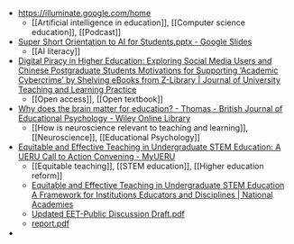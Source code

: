 - https://illuminate.google.com/home
	- [[Artificial intelligence in education]], [[Computer science education]], [[Podcast]]
- [Super Short Orientation to AI for Students.pptx - Google Slides](https://docs.google.com/presentation/d/1m5MUsqLkVR4NoB8-7HVhZ5GwdtVeOm-V/mobilepresent#slide=id.g31b1dac2bfa_0_143)
	- [[AI literacy]]
- [Digital Piracy in Higher Education: Exploring Social Media Users and Chinese Postgraduate Students Motivations for Supporting ‘Academic Cybercrime’ by Shelving eBooks from Z-Library | Journal of University Teaching and Learning Practice](https://open-publishing.org/journals/index.php/jutlp/article/view/902)
	- [[Open access]], [[Open textbook]]
- [Why does the brain matter for education? - Thomas - British Journal of Educational Psychology - Wiley Online Library](https://bpspsychub.onlinelibrary.wiley.com/doi/full/10.1111/bjep.12727?campaign=wolearlyview)
	- [[How is neuroscience relevant to teaching and learning]], [[Neuroscience]], [[Educational Psychology]]
- [Equitable and Effective Teaching in Undergraduate STEM Education: A UERU Call to Action Convening - MyUERU](https://www.ueru.org/news-events/undergraduate-stem-convening?trk=feed_main-feed-card_feed-article-content)
	- [[Equitable teaching]], [[STEM education]], [[Higher education reform]]
	- [Equitable and Effective Teaching in Undergraduate STEM Education A Framework for Institutions Educators and Disciplines | National Academies](https://www.nationalacademies.org/our-work/equitable-and-effective-teaching-in-undergraduate-stem-education-a-framework-for-institutions-educators-and-disciplines)
	- [Updated EET-Public Discussion Draft.pdf](https://www.nationalacademies.org/documents/embed/link/LF2255DA3DD1C41C0A42D3BEF0989ACAECE3053A6A9B/file/DEB1E504F32652B916F1716BE61F4DAF7004DDA4BDDA?noSaveAs=1)
	- [report.pdf](https://wac.colostate.edu/docs/books/boyer2030/report.pdf)
-